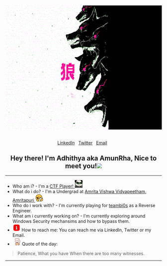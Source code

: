 <p align="center">
<img height=400 width=1080 src="https://github.com/AmunRha/AmunRha/blob/main/res/MOSHED-2021-2-8-5-9-11.gif">&nbsp;&nbsp;
</p>

<p align="center">
<a href="https://www.linkedin.com/in/adhithyasureshk">LinkedIn</a>&nbsp;&nbsp;
<a href="https://twitter.com/amun_rha/">Twitter</a>&nbsp;&nbsp;
<a href="mailto:adhithyasureshk@gmail.com">Email</a>&nbsp;&nbsp;
</p>

<h2 align="center">Hey there! I'm Adhithya aka AmunRha, Nice to meet you!<img height="50" src="https://media.tenor.com/images/30169e4a670daf12443df7d2dd140176/tenor.gif"></h2>

---

- Who am i? - I'm a <a href="https://youtu.be/8ev9ZX9J45A">CTF Player! </a><img height=25 src="https://github.com/AmunRha/AmunRha/blob/main/res/heck_panda.gif">
- What do i do? - I'm a Undergrad at <a href="https://www.amrita.edu/campus/amritapuri">Amrita Vishwa Vidyapeetham, Amritapuri </a><img height=25 src="https://github.com/AmunRha/AmunRha/blob/main/res/study-assignment.gif">
- Who do i work with? - I'm currently playing for <a href="https://bi0s.in/">teambi0s</a> as a Reverse Engineer.
- What am i currently working on? - I'm currently exploring around Windows Security mechansims and how to bypass them.
- <img height=25 src="https://github.com/AmunRha/AmunRha/blob/main/res/3774_Ping999.gif"> How to reach me: You can reach me via LinkedIn, Twitter or my Email.
- <img height=25 src="https://github.com/AmunRha/AmunRha/blob/main/res/4188_loop.gif"> Quote of the day: 
> Patience, What you have When there are too many witnesses.

---
